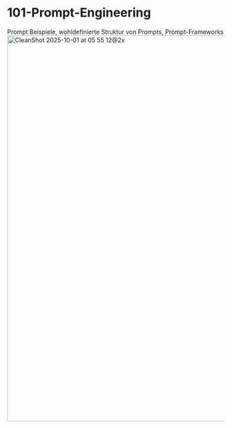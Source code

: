 # 101-Prompt-Engineering
Prompt Beispiele, wohldefinierte Struktur von Prompts, Prompt-Frameworks
<img width="2130" height="894" alt="CleanShot 2025-10-01 at 05 55 12@2x" src="https://github.com/user-attachments/assets/777a66cd-4e60-4f62-bf12-27999335a721" />
